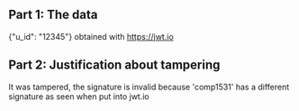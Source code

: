 ## Part 1: The data
{"u_id": "12345"}
obtained with https://jwt.io

## Part 2: Justification about tampering
It was tampered, the signature is invalid because 'comp1531' has a different signature as seen when put into jwt.io
